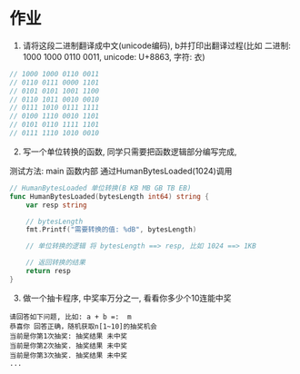 # 作业

1. 请将这段二进制翻译成中文(unicode编码), b并打印出翻译过程(比如 二进制: 1000 1000 0110 0011, unicode: U+8863, 字符: 衣)

```go
// 1000 1000 0110 0011
// 0110 0111 0000 1101
// 0101 0101 1001 1100
// 0110 1011 0010 0010
// 0111 1010 0111 1111
// 0100 1110 0010 1101
// 0101 0110 1111 1101
// 0111 1110 1010 0010
```

2. 写一个单位转换的函数, 同学只需要把函数逻辑部分编写完成, 

测试方法: main 函数内部 通过HumanBytesLoaded(1024)调用

```go
// HumanBytesLoaded 单位转换(B KB MB GB TB EB)
func HumanBytesLoaded(bytesLength int64) string {
    var resp string

    // bytesLength
    fmt.Printf("需要转换的值: %dB", bytesLength)

    // 单位转换的逻辑 将 bytesLength ==> resp, 比如 1024 ==> 1KB

    // 返回转换的结果
    return resp
}
```


3. 做一个抽卡程序, 中奖率万分之一, 看看你多少个10连能中奖
```
请回答如下问题, 比如: a + b =:  m
恭喜你 回答正确，随机获取n[1~10]的抽奖机会
当前是你第1次抽奖: 抽奖结果 未中奖  
当前是你第2次抽奖. 抽奖结果 未中奖
当前是你第3次抽奖. 抽奖结果 未中奖
...
```